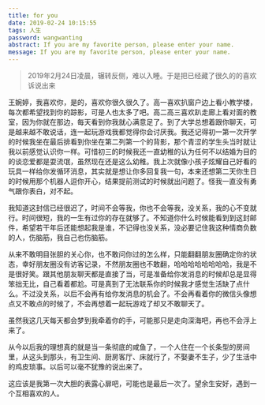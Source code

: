 ```yaml
---
title: for you
date: 2019-02-24 10:15:55
tags: 人生
password: wangwanting
abstract: If you are my favorite person, please enter your name.
message: If you are my favorite person, please enter your name.
---
```

> 2019年2月24日凌晨，辗转反侧，难以入睡。于是把已经藏了很久的的喜欢诉说出来

王婉婷，我喜欢你，是的，喜欢你很久很久了。高一喜欢扒窗户边上看小教学楼，每次都希望找到你的踪影，可是人也太多了吧。高二高三喜欢趴走廊上看对面的教室，因为你就在那边，每天看到你我就心满意足了。到了大学总想着跟你聊天，可是越来越不敢说话，连一起玩游戏我都觉得你会讨厌我。我还记得初一第一次开学的时候我坐在最后排看到你坐在第二列第一个的背影，那个青涩的学生头当时就让我以前感觉认识你一样。可惜初三的时候我还一直幼稚的认为任何不以结婚为目的的谈恋爱都是耍流氓，虽然现在还是这么幼稚。我上次就像小孩子炫耀自己好看的玩具一样给你发循环消息，其实就是想让你多回复我一句，本来还想第二天你生日的时候用那个机器人逗你开心，结果提前测试的时候就出问题了。怪我一直没有勇气跟你表白，对不起。

我知道这封信已经很迟了，时间不会等我，你也不会等我，没关系，我的心不变就行。时间很短，我的一生有过你的存在就够了。不知道你什么时候能看到到这封邮件，希望若干年后还能想起我是谁，不记得也没关系，没必要记住我这种情商负数的人，伤脑筋，我自己也伤脑筋。

从来不敢明目张胆的关心你，也不敢问你过的怎么样，只能翻翻朋友圈确定你的状态，幸好朋友圈没有访客记录，不然朋友圈也不敢翻，哈哈哈哈哈哈哈哈，我是不是很好笑。跟其他朋友聊天都是直接了当，可是准备给你发消息的时候却总是显得笨拙无比，自己看着都尬。可是真到了无法联系你的时候我才感觉生活缺了点什么。不过没关系，以后不会再有给你发消息的机会了。不会再看着你的微信头像想点又不敢点的时候了，不会再想着一起玩游戏了却又不敢聊天了。

虽然我这几天每天都会梦到我牵着你的手，可能那只是走向深海吧，再也不会浮上来了。

从今以后我的理想真的就是当一条彻底的咸鱼了，一个人住在一个长条型的房间里，从这头到那头，有卫生间、厨房客厅、床就行了，不娶妻不生子，少了生活中的鸡皮琐事。以后可以毫不犹豫的说出来了。

​       这应该是我第一次大胆的表露心扉吧，可能也是最后一次了。望余生安好，遇到一个互相喜欢的人。